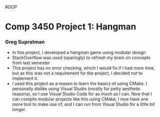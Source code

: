 #OOP 
# Comp 3450 Project 1: Hangman
### Greg Supratman
- In this project, I developed a hangman game using modular design
- StackOverflow was used (sparingly) to refresh my brain on concepts from last semester
- This project has no error checking, which I would fix if I had more time, but as this was not a requirement for the project, I decided not to implement it.
- I used this project as a reason to learn the basics of using CMake. I personally dislike using Visual Studio (mostly for petty aesthetic reasons), so I use Visual Studio Code for as much as I can. Now that I can compile modular projects like this using CMake, I now have one more tool to make use of, and I can run from Visual Studio for a little bit longer.
